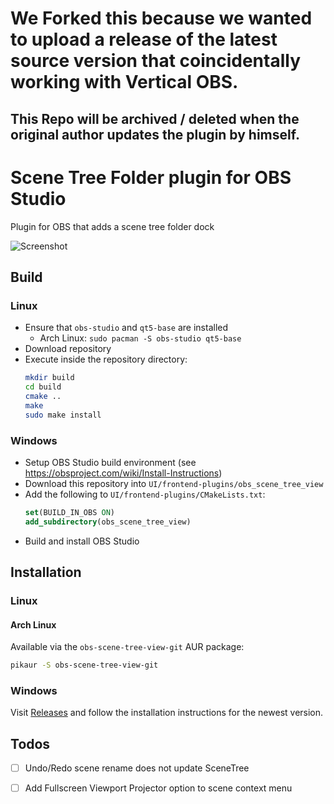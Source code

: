 # We Forked this because we wanted to upload a release of the latest source version that coincidentally working with Vertical OBS.
## This Repo will be archived / deleted when the original author updates the plugin by himself.

# Scene Tree Folder plugin for OBS Studio

Plugin for OBS that adds a scene tree folder dock

![Screenshot](images/obs_scene_tree_view_example.png)

## Build

### Linux

- Ensure that `obs-studio` and `qt5-base` are installed
  - Arch Linux: `sudo pacman -S obs-studio qt5-base`
- Download repository
- Execute inside the repository directory: 
  ```bash
  mkdir build
  cd build
  cmake ..
  make
  sudo make install
  ```

### Windows

- Setup OBS Studio build environment (see https://obsproject.com/wiki/Install-Instructions)
- Download this repository into `UI/frontend-plugins/obs_scene_tree_view`
- Add the following to `UI/frontend-plugins/CMakeLists.txt`:
  ```cmake
  set(BUILD_IN_OBS ON)
  add_subdirectory(obs_scene_tree_view)
  ```
- Build and install OBS Studio


## Installation

### Linux

#### Arch Linux

Available via the `obs-scene-tree-view-git` AUR package:

```bash
pikaur -S obs-scene-tree-view-git
```

### Windows

Visit [Releases](https://github.com/DigitOtter/obs_scene_tree_view/releases) and follow the installation instructions for the newest version.

## Todos

- [ ] Undo/Redo scene rename does not update SceneTree
- [ ] Add Fullscreen Viewport Projector option to scene context menu

